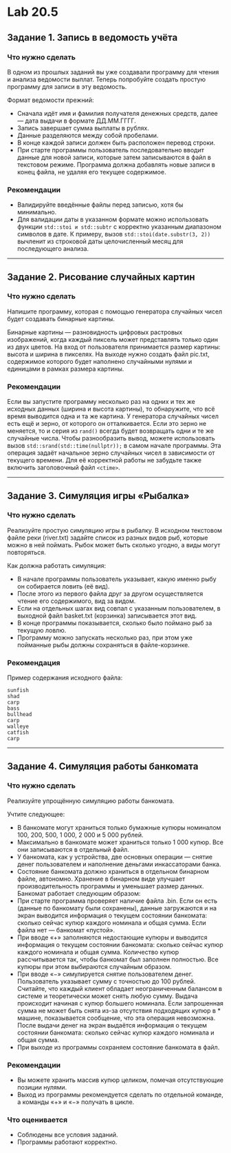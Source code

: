 # Lab 20.5

## Задание 1. Запись в ведомость учёта
### Что нужно сделать
В одном из прошлых заданий вы уже создавали программу для чтения и анализа ведомости выплат. Теперь попробуйте создать простую программу для записи в эту ведомость.

Формат ведомости прежний: 
* Сначала идёт имя и фамилия получателя денежных средств, далее — дата выдачи в формате ДД.ММ.ГГГГ. 
* Запись завершает сумма выплаты в рублях. 
* Данные разделяются между собой пробелами. 
* В конце каждой записи должен быть расположен перевод строки.
* При старте программы пользователь последовательно вводит данные для новой записи, которые затем записываются в файл в текстовом режиме. Программа должна добавлять новые записи в конец файла, не удаляя его текущее содержимое.
### Рекомендации
* Валидируйте введённые файлы перед записью, хотя бы минимально.
* Для валидации даты в указанном формате можно использовать функции ```std::stoi и std::subtr``` с корректно указанным диапазоном символов в дате. К примеру, вызов ```std::stoi(date.substr(3, 2))``` вычленит из строковой даты целочисленный месяц для последующего анализа.

-------

## Задание 2. Рисование случайных картин
### Что нужно сделать
Напишите программу, которая с помощью генератора случайных чисел будет создавать бинарные картины.

Бинарные картины — разновидность цифровых растровых изображений, когда каждый пиксель может представлять только один из двух цветов. На вход от пользователя принимается размер картины: высота и ширина в пикселях. На выходе нужно создать файл pic.txt, содержимое которого будет наполнено случайными нулями и единицами в рамках размера картины.

### Рекомендации
Если вы запустите программу несколько раз на одних и тех же исходных данных (ширина и высота картины), то обнаружите, что всё время выводится одна и та же картина.
У генератора случайных чисел есть ещё и зерно, от которого он отталкивается. Если это зерно не меняется, то и серия из ```rand()``` всегда будет возвращать одни и те же случайные числа.
Чтобы разнообразить вывод, можете использовать вызов ```std::srand(std::time(nullptr));``` в самом начале программы. Эта операция задаёт начальное зерно случайных чисел в зависимости от текущего времени. Для её корректной работы не забудьте также включить заголовочный файл ```<ctime>```.

-------

## Задание 3. Симуляция игры «Рыбалка»
### Что нужно сделать
Реализуйте простую симуляцию игры в рыбалку. 
В исходном текстовом файле реки (river.txt) задайте список из разных видов рыб, которые можно в ней поймать. Рыбок может быть сколько угодно, а виды могут повторяться.

Как должна работать симуляция:
* В начале программы пользователь указывает, какую именно рыбу он собирается ловить (её вид). 
* После этого из первого файла друг за другом осуществляется чтение его содержимого, вид за видом.
* Если на отдельных шагах вид совпал с указанным пользователем, в выходной файл basket.txt (корзинка) записывается этот вид.
* В конце программы показывается, сколько было поймано рыб за текущую ловлю. 
* Программу можно запускать несколько раз, при этом уже пойманные рыбы должны сохраняться в файле-корзинке.

### Рекомендация
Пример содержания исходного файла:
```
sunfish
shad
carp
bass
bullhead
carp
walleye
catfish
carp
```

-------

## Задание 4. Симуляция работы банкомата
### Что нужно сделать
Реализуйте упрощённую симуляцию работы банкомата. 

Учтите следующее:
* В банкомате могут храниться только бумажные купюры номиналом 100, 200, 500, 1 000, 2 000 и 5 000 рублей.
* Максимально в банкомате может храниться только 1 000 купюр. Все они записываются в отдельный файл. 
* У банкомата, как у устройства, две основных операции — снятие денег пользователем и наполнение деньгами инкассаторами банка.
* Состояние банкомата должно храниться в отдельном бинарном файле, автономно. Хранение в бинарном виде улучшает производительность программы и уменьшает размер данных.
Банкомат работает следующим образом:
* При старте программа проверяет наличие файла .bin. Если он есть (данные по банкомату были сохранены), данные загружаются и на экран выводится информация о текущем состоянии банкомата: сколько сейчас купюр каждого номинала и общая сумма. Если файла нет — банкомат «пустой».
* При вводе «+» заполняются недостающие купюры и выводится информация о текущем состоянии банкомата: сколько сейчас купюр каждого номинала и общая сумма. Количество купюр рассчитывается так, чтобы банкомат был заполнен полностью. Все купюры при этом выбираются случайным образом.
* При вводе «−» симулируется снятие пользователем денег. Пользователь указывает сумму с точностью до 100 рублей. Считайте, что каждый клиент обладает неограниченным балансом в системе и теоретически может снять любую сумму. Выдача происходит начиная с купюр большего номинала. Если запрошенная сумма не может быть снята из-за отсутствия подходящих купюр в * машине, показывается сообщение, что эта операция невозможна. После выдачи денег на экран выдаётся информация о текущем состоянии банкомата: сколько сейчас купюр каждого номинала и общая сумма.
* При выходе из программы сохраняем состояние банкомата в файл. 
### Рекомендации
* Вы можете хранить массив купюр целиком, помечая отсутствующие позиции нулями.
* Выход из программы рекомендуется сделать по отдельной команде, а команды «+» и «−» получать в цикле.
### Что оценивается
* Соблюдены все условия заданий.
* Программы работают корректно.
